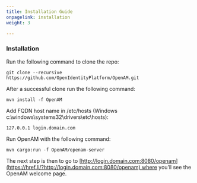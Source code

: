 ```yaml
---
title: Installation Guide
onpagelink: installation
weight: 3

---
```


### Installation

Run the following command to clone the repo:

    git clone --recursive  https://github.com/OpenIdentityPlatform/OpenAM.git

After a successful clone run the following command:

    mvn install -f OpenAM

Add FQDN host name in /etc/hosts (Windows c:\\windows\\systems32\\drivers\\etc\\hosts):

    127.0.0.1 login.domain.com

Run OpenAM with the following command:

    mvn cargo:run -f OpenAM/openam-server

The next step is then to go to [http://login.domain.com:8080/openam](https://href.li/?http://login.domain.com:8080/openam) where you’ll see the OpenAM welcome page. 


